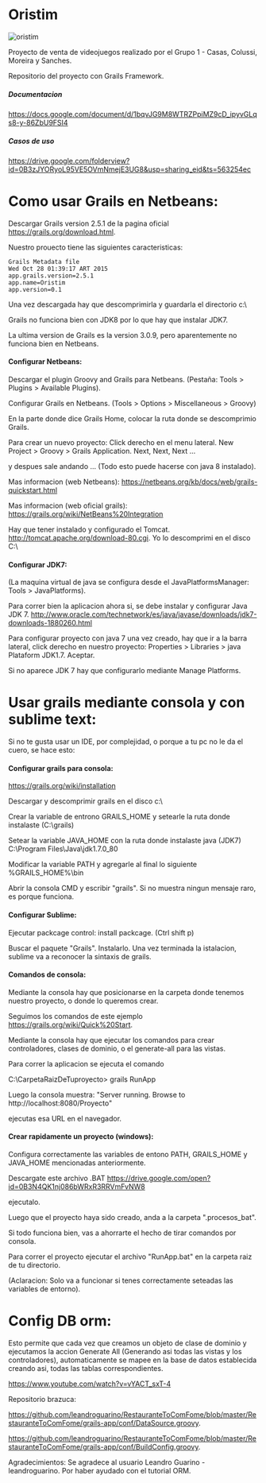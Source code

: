 # Oristim
![oristim](http://i.imgur.com/EYeMvFe.png?1)

Proyecto de venta de videojuegos realizado por el Grupo 1 - Casas, Colussi, Moreira y Sanches.

Repositorio del proyecto con Grails Framework.

<h5>Documentacion</h5>

https://docs.google.com/document/d/1bqvJG9M8WTRZPpiMZ9cD_ipyvGLqs8-y-86ZbU9FSI4

<h5>Casos de uso</h5>

https://drive.google.com/folderview?id=0B3zJYORyoL95VE5OVmNmejE3UG8&usp=sharing_eid&ts=563254ec


# Como usar Grails en Netbeans:

Descargar Grails version 2.5.1 de la pagina oficial https://grails.org/download.html.

Nuestro prouecto tiene las siguientes caracteristicas:


	Grails Metadata file
	Wed Oct 28 01:39:17 ART 2015
	app.grails.version=2.5.1
	app.name=Oristim
	app.version=0.1


Una vez descargada hay que descomprimirla y guardarla el directorio c:\

Grails no funciona bien con JDK8 por lo que hay que instalar JDK7.

La ultima version de Grails es la version 3.0.9, pero aparentemente no funciona bien en Netbeans.

<h4>Configurar Netbeans:</h4>

Descargar el plugin Groovy and Grails para Netbeans. (Pestaña: Tools > Plugins > Available Plugins).

Configurar Grails en Netbeans. (Tools > Options > Miscellaneous > Groovy)

En la parte donde dice Grails Home, colocar la ruta donde se descomprimio Grails.

Para crear un nuevo proyecto: Click derecho en el menu lateral. New Project > Groovy > Grails Application. Next, Next, Next ...

y despues sale andando ... (Todo esto puede hacerse con java 8 instalado).

Mas informacion (web Netbeans): https://netbeans.org/kb/docs/web/grails-quickstart.html

Mas informacion (web oficial grails): https://grails.org/wiki/NetBeans%20Integration

Hay que tener instalado y configurado el Tomcat. http://tomcat.apache.org/download-80.cgi. Yo lo descomprimi en el disco C:\

<h4>Configurar JDK7:</h4>

(La maquina virtual de java se configura desde el JavaPlatformsManager: Tools > JavaPlatforms).

Para correr bien la aplicacion ahora si, se debe instalar y configurar Java JDK 7.  http://www.oracle.com/technetwork/es/java/javase/downloads/jdk7-downloads-1880260.html 

Para configurar proyecto con java 7 una vez creado, hay que ir a la barra lateral, click derecho en nuestro proyecto: Properties > Libraries > java Plataform JDK1.7. Aceptar.

Si no aparece JDK 7 hay que configurarlo mediante Manage Platforms.

# Usar grails mediante consola y con sublime text:

Si no te gusta usar un IDE, por complejidad, o porque a tu pc no le da el cuero, se hace esto:

<h4>Configurar grails para consola:</h4>

https://grails.org/wiki/installation

Descargar y descomprimir grails en el disco c:\

Crear la variable de entrono GRAILS_HOME y setearle la ruta  donde instalaste (C:\grails)

Setear la variable JAVA_HOME con la ruta donde instalaste java (JDK7) C:\Program Files\Java\jdk1.7.0_80

Modificar la variable PATH y agregarle al final lo siguiente %GRAILS_HOME%\bin

Abrir la consola CMD y escribir "grails". Si no muestra ningun mensaje raro, es porque funciona.

<h4>Configurar Sublime:</h4>

Ejecutar packcage control: install packcage. (Ctrl shift p)

Buscar el paquete "Grails". Instalarlo. Una vez terminada la istalacion, sublime va a reconocer la sintaxis de grails.

<h4>Comandos de consola:</h4>

Mediante la consola hay que posicionarse en la carpeta donde tenemos nuestro proyecto, o donde lo queremos crear.

Seguimos los comandos de este ejemplo https://grails.org/wiki/Quick%20Start.

Mediante la consola hay que ejecutar los comandos para crear controladores, clases de dominio, o el generate-all para las vistas.

Para correr la aplicacion se ejecuta el comando

C:\CarpetaRaizDeTuproyecto> grails RunApp

Luego la consola muestra: "Server running. Browse to http://localhost:8080/Proyecto"

ejecutas esa URL en el navegador.

<h4>Crear rapidamente un proyecto (windows):</h4>

Configura correctamente las variables de entono PATH, GRAILS_HOME y JAVA_HOME mencionadas anteriormente.

Descargate este archivo .BAT https://drive.google.com/open?id=0B3N4QK1nj086bWRxR3RRVmFvNW8

ejecutalo.

Luego que el proyecto haya sido creado, anda a la carpeta ".procesos_bat".

Si todo funciona bien, vas a ahorrarte el hecho de tirar comandos por consola.

Para correr el proyecto ejecutar el archivo "RunApp.bat" en la carpeta raiz de tu directorio.

(Aclaracion: Solo va a funcionar si tenes correctamente seteadas las variables de entorno).

# Config DB orm:

Esto permite que cada vez que creamos un objeto de clase de dominio y ejecutamos la accion Generate All (Generando asi todas las vistas y los controladores), automaticamente se mapee en la base de datos establecida creando asi, todas las tablas correspondientes.

https://www.youtube.com/watch?v=vYACT_sxT-4

Repositorio brazuca:

https://github.com/leandroguarino/RestauranteToComFome/blob/master/RestauranteToComFome/grails-app/conf/DataSource.groovy.

https://github.com/leandroguarino/RestauranteToComFome/blob/master/RestauranteToComFome/grails-app/conf/BuildConfig.groovy.

Agradecimientos: Se agradece al usuario Leandro Guarino - leandroguarino. Por haber ayudado con el tutorial ORM.

